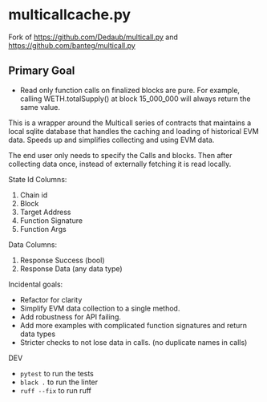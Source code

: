 # multicallcache.py

Fork of https://github.com/Dedaub/multicall.py and https://github.com/banteg/multicall.py

## Primary Goal

- Read only function calls on finalized blocks are pure. For example, calling WETH.totalSupply() at block 15_000_000 will always return the same value. 

This is a wrapper around the Multicall series of contracts that maintains a local sqlite database that handles the caching and loading of historical EVM data. Speeds up and simplifies collecting and using EVM data. 


The end user only needs to specify the Calls and blocks. Then after collecting data once, instead of externally fetching it is read locally. 


State Id Columns:
1. Chain id
2. Block
3. Target Address
4. Function Signature
5. Function Args


Data Columns:
1. Response Success (bool)
2. Response Data (any data type)


Incidental goals:
- Refactor for clarity
- Simplify EVM data collection to a single method. 
- Add robustness for API failing. 
- Add more examples with complicated function signatures and return data types
- Stricter checks to not lose data in calls. (no duplicate names in calls)


DEV
- `pytest` to run the tests
- `black .`  to run the linter
- `ruff --fix` to run ruff